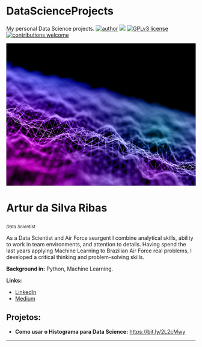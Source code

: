 # DataScienceProjects
My personal Data Science projects.
[![author](https://img.shields.io/badge/author-carlosfab-red.svg)](https://www.linkedin.com/in/carlosfab) [![](https://img.shields.io/badge/python-3.7+-blue.svg)](https://www.python.org/downloads/release/python-365/) [![GPLv3 license](https://img.shields.io/badge/License-GPLv3-blue.svg)](http://perso.crans.org/besson/LICENSE.html) [![contributions welcome](https://img.shields.io/badge/contributions-welcome-brightgreen.svg?style=flat)](https://github.com/carlosfab/data_science/issues)

<p align="center">
  <img src="https://github.com/RibasArtur/DataScienceProjects/blob/main/3d-modern-background-with-connecting-flowing-lines-dots.jpg?raw=true" >
</p>

# Artur da Silva Ribas
<sub>*Data Scientist*</sub>

As a Data Scientist and Air Force seargent I combine analytical skills, ability to work in team environments, and attention to details. Having spend the last years applying Machine Learning to Brazilian Air Force real problems, I developed a critical thinking and problem-solving skills.


**Background in:** Python, Machine Learning.

**Links:**
* [LinkedIn](https://www.linkedin.com/in/artur-ribas)
* [Medium](https://medium.com/@artursribas)


## Projetos:

* **Como usar o Histograma para Data Science:** https://bit.ly/2L2cMwy


---




